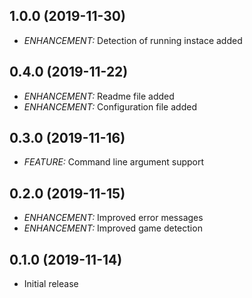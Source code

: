 ## 1.0.0 (2019-11-30)

- *ENHANCEMENT:* Detection of running instace added

## 0.4.0 (2019-11-22)

- *ENHANCEMENT:* Readme file added
- *ENHANCEMENT:* Configuration file added

## 0.3.0 (2019-11-16)

- *FEATURE:* Command line argument support

## 0.2.0 (2019-11-15)

- *ENHANCEMENT:* Improved error messages
- *ENHANCEMENT:* Improved game detection

## 0.1.0 (2019-11-14)

- Initial release
